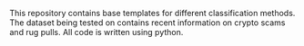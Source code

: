 This repository contains base templates for different classification methods.
The dataset being tested on contains recent information on crypto scams and rug pulls.
All code is written using python.
